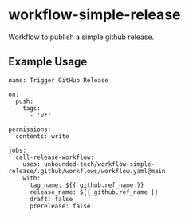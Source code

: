 # workflow-simple-release

Workflow to publish a simple github release.

## Example Usage

```
name: Trigger GitHub Release

on:
  push:
    tags:
      - 'v*'

permissions:
  contents: write

jobs:
  call-release-workflow:
    uses: unbounded-tech/workflow-simple-release/.github/workflows/workflow.yaml@main
    with:
      tag_name: ${{ github.ref_name }}
      release_name: ${{ github.ref_name }}
      draft: false
      prerelease: false
```
